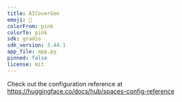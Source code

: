 ```yaml
---
title: AICoverGen
emoji: 🦀
colorFrom: pink
colorTo: pink
sdk: gradio
sdk_version: 3.44.1
app_file: app.py
pinned: false
license: mit
---
```


Check out the configuration reference at https://huggingface.co/docs/hub/spaces-config-reference
